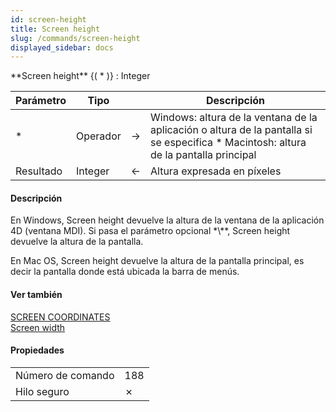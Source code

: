 ```yaml
---
id: screen-height
title: Screen height
slug: /commands/screen-height
displayed_sidebar: docs
---
```


<!--REF #_command_.Screen height.Syntax-->**Screen height** {( * )} : Integer<!-- END REF-->
<!--REF #_command_.Screen height.Params-->
| Parámetro | Tipo |  | Descripción |
| --- | --- | --- | --- |
| * | Operador | &#8594;  | Windows: altura de la ventana de la aplicación o altura de la pantalla si se especifica * Macintosh: altura de la pantalla principal |
| Resultado | Integer | &#8592; | Altura expresada en píxeles |

<!-- END REF-->

#### Descripción 

<!--REF #_command_.Screen height.Summary-->En Windows, Screen height devuelve la altura de la ventana de la aplicación 4D (ventana MDI).<!-- END REF--> Si pasa el parámetro opcional *\**, Screen height devuelve la altura de la pantalla.

En Mac OS, Screen height devuelve la altura de la pantalla principal, es decir la pantalla donde está ubicada la barra de menús.

#### Ver también 

[SCREEN COORDINATES](screen-coordinates.md)  
[Screen width](screen-width.md)  

#### Propiedades

|  |  |
| --- | --- |
| Número de comando | 188 |
| Hilo seguro | &cross; |


